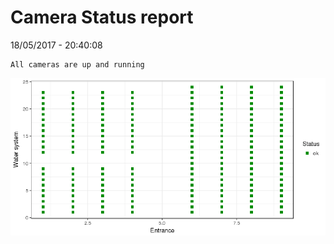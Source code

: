 Camera Status report
================
18/05/2017 - 20:40:08

    All cameras are up and running

![](camreport_files/figure-markdown_github/unnamed-chunk-2-1.png)
